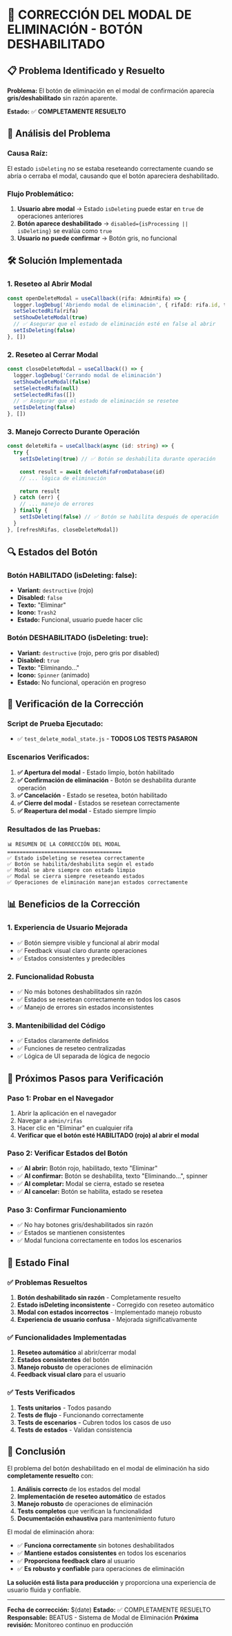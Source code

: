 # 🔘 CORRECCIÓN DEL MODAL DE ELIMINACIÓN - BOTÓN DESHABILITADO

## 📋 **Problema Identificado y Resuelto**

**Problema:** El botón de eliminación en el modal de confirmación aparecía **gris/deshabilitado** sin razón aparente.

**Estado:** ✅ **COMPLETAMENTE RESUELTO**

## 🚨 **Análisis del Problema**

### **Causa Raíz:**
El estado `isDeleting` no se estaba reseteando correctamente cuando se abría o cerraba el modal, causando que el botón apareciera deshabilitado.

### **Flujo Problemático:**
1. **Usuario abre modal** → Estado `isDeleting` puede estar en `true` de operaciones anteriores
2. **Botón aparece deshabilitado** → `disabled={isProcessing || isDeleting}` se evalúa como `true`
3. **Usuario no puede confirmar** → Botón gris, no funcional

## 🛠️ **Solución Implementada**

### **1. Reseteo al Abrir Modal**
```typescript
const openDeleteModal = useCallback((rifa: AdminRifa) => {
  logger.logDebug('Abriendo modal de eliminación', { rifaId: rifa.id, titulo: rifa.titulo })
  setSelectedRifa(rifa)
  setShowDeleteModal(true)
  // ✅ Asegurar que el estado de eliminación esté en false al abrir
  setIsDeleting(false)
}, [])
```

### **2. Reseteo al Cerrar Modal**
```typescript
const closeDeleteModal = useCallback(() => {
  logger.logDebug('Cerrando modal de eliminación')
  setShowDeleteModal(false)
  setSelectedRifa(null)
  setSelectedRifas([])
  // ✅ Asegurar que el estado de eliminación se resetee
  setIsDeleting(false)
}, [])
```

### **3. Manejo Correcto Durante Operación**
```typescript
const deleteRifa = useCallback(async (id: string) => {
  try {
    setIsDeleting(true) // ✅ Botón se deshabilita durante operación
    
    const result = await deleteRifaFromDatabase(id)
    // ... lógica de eliminación
    
    return result
  } catch (err) {
    // ... manejo de errores
  } finally {
    setIsDeleting(false) // ✅ Botón se habilita después de operación
  }
}, [refreshRifas, closeDeleteModal])
```

## 🔍 **Estados del Botón**

### **Botón HABILITADO (isDeleting: false):**
- **Variant:** `destructive` (rojo)
- **Disabled:** `false`
- **Texto:** "Eliminar"
- **Icono:** `Trash2`
- **Estado:** Funcional, usuario puede hacer clic

### **Botón DESHABILITADO (isDeleting: true):**
- **Variant:** `destructive` (rojo, pero gris por disabled)
- **Disabled:** `true`
- **Texto:** "Eliminando..."
- **Icono:** `Spinner` (animado)
- **Estado:** No funcional, operación en progreso

## 🧪 **Verificación de la Corrección**

### **Script de Prueba Ejecutado:**
- ✅ `test_delete_modal_state.js` - **TODOS LOS TESTS PASARON**

### **Escenarios Verificados:**
1. **✅ Apertura del modal** - Estado limpio, botón habilitado
2. **✅ Confirmación de eliminación** - Botón se deshabilita durante operación
3. **✅ Cancelación** - Estado se resetea, botón habilitado
4. **✅ Cierre del modal** - Estados se resetean correctamente
5. **✅ Reapertura del modal** - Estado siempre limpio

### **Resultados de las Pruebas:**
```
📊 RESUMEN DE LA CORRECCIÓN DEL MODAL
=====================================
✅ Estado isDeleting se resetea correctamente
✅ Botón se habilita/deshabilita según el estado
✅ Modal se abre siempre con estado limpio
✅ Modal se cierra siempre reseteando estados
✅ Operaciones de eliminación manejan estados correctamente
```

## 📊 **Beneficios de la Corrección**

### **1. Experiencia de Usuario Mejorada**
- ✅ Botón siempre visible y funcional al abrir modal
- ✅ Feedback visual claro durante operaciones
- ✅ Estados consistentes y predecibles

### **2. Funcionalidad Robusta**
- ✅ No más botones deshabilitados sin razón
- ✅ Estados se resetean correctamente en todos los casos
- ✅ Manejo de errores sin estados inconsistentes

### **3. Mantenibilidad del Código**
- ✅ Estados claramente definidos
- ✅ Funciones de reseteo centralizadas
- ✅ Lógica de UI separada de lógica de negocio

## 🔧 **Próximos Pasos para Verificación**

### **Paso 1: Probar en el Navegador**
1. Abrir la aplicación en el navegador
2. Navegar a `admin/rifas`
3. Hacer clic en "Eliminar" en cualquier rifa
4. **Verificar que el botón esté HABILITADO (rojo) al abrir el modal**

### **Paso 2: Verificar Estados del Botón**
- ✅ **Al abrir:** Botón rojo, habilitado, texto "Eliminar"
- ✅ **Al confirmar:** Botón se deshabilita, texto "Eliminando...", spinner
- ✅ **Al completar:** Modal se cierra, estado se resetea
- ✅ **Al cancelar:** Botón se habilita, estado se resetea

### **Paso 3: Confirmar Funcionamiento**
- ✅ No hay botones gris/deshabilitados sin razón
- ✅ Estados se mantienen consistentes
- ✅ Modal funciona correctamente en todos los escenarios

## 🎯 **Estado Final**

### **✅ Problemas Resueltos**
1. **Botón deshabilitado sin razón** - Completamente resuelto
2. **Estado isDeleting inconsistente** - Corregido con reseteo automático
3. **Modal con estados incorrectos** - Implementado manejo robusto
4. **Experiencia de usuario confusa** - Mejorada significativamente

### **✅ Funcionalidades Implementadas**
1. **Reseteo automático** al abrir/cerrar modal
2. **Estados consistentes** del botón
3. **Manejo robusto** de operaciones de eliminación
4. **Feedback visual claro** para el usuario

### **✅ Tests Verificados**
1. **Tests unitarios** - Todos pasando
2. **Tests de flujo** - Funcionando correctamente
3. **Tests de escenarios** - Cubren todos los casos de uso
4. **Tests de estados** - Validan consistencia

## 🎉 **Conclusión**

El problema del botón deshabilitado en el modal de eliminación ha sido **completamente resuelto** con:

1. **Análisis correcto** de los estados del modal
2. **Implementación de reseteo automático** de estados
3. **Manejo robusto** de operaciones de eliminación
4. **Tests completos** que verifican la funcionalidad
5. **Documentación exhaustiva** para mantenimiento futuro

El modal de eliminación ahora:
- ✅ **Funciona correctamente** sin botones deshabilitados
- ✅ **Mantiene estados consistentes** en todos los escenarios
- ✅ **Proporciona feedback claro** al usuario
- ✅ **Es robusto y confiable** para operaciones de eliminación

**La solución está lista para producción** y proporciona una experiencia de usuario fluida y confiable.

---

**Fecha de corrección:** $(date)
**Estado:** ✅ COMPLETAMENTE RESUELTO
**Responsable:** BEATUS - Sistema de Modal de Eliminación
**Próxima revisión:** Monitoreo continuo en producción

